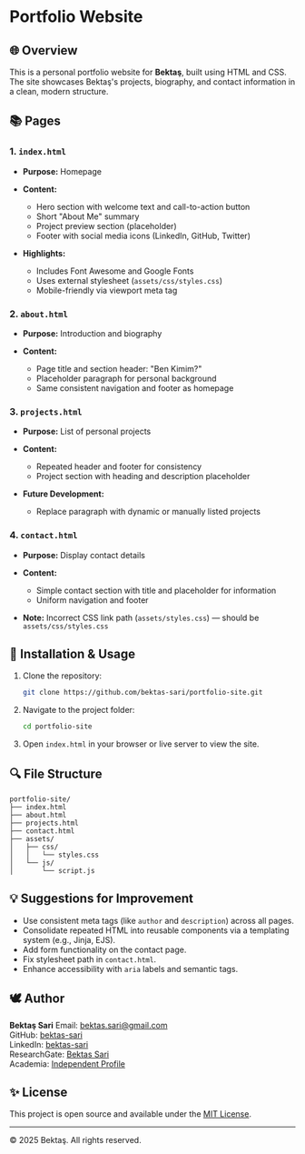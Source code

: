 # Portfolio Website

## 🌐 Overview

This is a personal portfolio website for **Bektaş**, built using HTML and CSS. The site showcases Bektaş's projects, biography, and contact information in a clean, modern structure.

## 📚 Pages

### 1. `index.html`

* **Purpose:** Homepage
* **Content:**

  * Hero section with welcome text and call-to-action button
  * Short "About Me" summary
  * Project preview section (placeholder)
  * Footer with social media icons (LinkedIn, GitHub, Twitter)
* **Highlights:**

  * Includes Font Awesome and Google Fonts
  * Uses external stylesheet (`assets/css/styles.css`)
  * Mobile-friendly via viewport meta tag

### 2. `about.html`

* **Purpose:** Introduction and biography
* **Content:**

  * Page title and section header: "Ben Kimim?"
  * Placeholder paragraph for personal background
  * Same consistent navigation and footer as homepage

### 3. `projects.html`

* **Purpose:** List of personal projects
* **Content:**

  * Repeated header and footer for consistency
  * Project section with heading and description placeholder
* **Future Development:**

  * Replace paragraph with dynamic or manually listed projects

### 4. `contact.html`

* **Purpose:** Display contact details
* **Content:**

  * Simple contact section with title and placeholder for information
  * Uniform navigation and footer
* **Note:** Incorrect CSS link path (`assets/styles.css`) — should be `assets/css/styles.css`

## 🔧 Installation & Usage

1. Clone the repository:

   ```bash
   git clone https://github.com/bektas-sari/portfolio-site.git
   ```
2. Navigate to the project folder:

   ```bash
   cd portfolio-site
   ```
3. Open `index.html` in your browser or live server to view the site.

## 🔍 File Structure

```
portfolio-site/
├── index.html
├── about.html
├── projects.html
├── contact.html
├── assets/
│   ├── css/
│   │   └── styles.css
│   └── js/
│       └── script.js
```

## 💡 Suggestions for Improvement

* Use consistent meta tags (like `author` and `description`) across all pages.
* Consolidate repeated HTML into reusable components via a templating system (e.g., Jinja, EJS).
* Add form functionality on the contact page.
* Fix stylesheet path in `contact.html`.
* Enhance accessibility with `aria` labels and semantic tags.

## 🕊️ Author

**Bektaş Sari**
Email: [bektas.sari@gmail.com](mailto:bektas.sari@gmail.com) <br>
GitHub: [bektas-sari](https://github.com/bektas-sari)<br>
LinkedIn: [bektas-sari](https://www.linkedin.com/in/bektas-sari)<br>
ResearchGate: [Bektas Sari](https://www.researchgate.net/profile/Bektas-Sari-3)<br>
Academia: [Independent Profile](https://independent.academia.edu/bektassari)<br>

## ✨ License

This project is open source and available under the [MIT License](LICENSE).

---

© 2025 Bektaş. All rights reserved.
